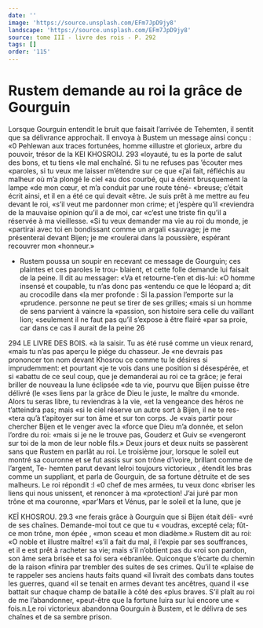```yaml
---
date: ''
image: 'https://source.unsplash.com/EFm7JpD9jy8'
landscape: 'https://source.unsplash.com/EFm7JpD9jy8'
source: tome III - livre des rois - P. 292
tags: []
order: '115'
---
```


# Rustem demande au roi la grâce de Gourguin

Lorsque Gourguin entendit le bruit que faisait l’arrivée de Tehemten, il sentit que sa délivrance approchait. Il envoya à Bustem un message ainsi conçu : «0 Pehlewan aux traces fortunées, homme «illustre et glorieux, arbre du pouvoir, trésor de la
KEI KHOSROIJ. 293 «loyauté, tu es la porte de salut des bons, et tu tiens
«le mal enchaîné. Si tu ne refuses pas ’écouter mes
«paroles, si tu veux me laisser m’étendre sur ce que «j’ai fait, réfléchis au malheur où m’a plongé le ciel
«au dos courbé, qui a éteint brusquement la lampe «de mon cœur, et m’a conduit par une route téné- «breuse; c’était écrit ainsi, et il en a été ce qui devait
«être. Je suis prêt à me mettre au feu devant le roi, «s’il veut me pardonner mon crime; et j’espère qu’il «reviendra de la mauvaise opinion qu’il a de moi, car «c’est une triste fin qu’il a réservée à ma vieillesse.
«Si tu veux demander ma vie au roi du monde, je «partirai avec toi en bondissant comme un argali «sauvage; je me présenterai devant Bijen; je me «roulerai dans la poussière, espérant recouvrer mon «honneur.»

- Rustem poussa un soupir en recevant ce message de Gourguin; ces plaintes et ces paroles le trou- blaient, et cette folle demande lui faisait de la peine. Il dit au messager: «Va et retourne-t’en et dis-lui:
  «O homme insensé et coupable, tu n’as donc pas
  «entendu ce que le léopard a; dit au crocodile dans
  «la mer profonde : Si la.passion l’emporte sur la
  «prudence. personne ne peut se tirer de ses grilles;
  «mais si un homme de sens parvient à vaincre la
  «passion, son histoire sera celle du vaillant lion; «seulement il ne faut pas qu’il s’expose à être flairé
  «par sa proie, car dans ce cas il aurait de la peine 26

294 LE LIVRE DES BOIS.
«à la saisir. Tu as été rusé comme un vieux renard,
«mais tu n’as pas aperçu le piége du chasseur. Je
«ne devrais pas prononcer ton nom devant Khosrou ce comme tu le désires si imprudemment: et pourtant «je te vois dans une position si désespérée, et si «abattu de ce seul coup, que je demanderai au roi ce ta grâce; je ferai briller de nouveau la lune éclipsée
«de ta vie, pourvu que Bijen puisse être délivré (le
«ses liens par la grâce de Dieu le juste, le maître du «monde. Alors tu seras libre, tu reviendras à la vie, «et la vengeance des héros ne t’atteindra pas; mais
«si le ciel réserve un autre sort à Bijen, il ne te res- «tera qu’à t’apitoyer sur ton âme et sur ton corps. Je
«vais partir pour chercher Bijen et le venger avec la «force que Dieu m’a donnée, et selon l’ordre du roi:
«mais si je ne le trouve pas, Gouderz et Guiv se «vengeront sur toi de la mon de leur noble fils.»
Deux jours et deux nuits se passèrent sans que Rustem en parlât au roi. Le troisième jour, lorsque
le soleil eut montré sa couronne et se fut assis sur son trône d’ivoire, brillant comme de l’argent, Te-
hemten parut devant lelroi toujours victorieux , étendit les bras comme un suppliant, et parla de Gourguin, de sa fortune détruite et de ses malheurs. Le roi répondit :l «0 chef de mes armées, tu veux donc «briser les liens qui nous unissent, et renoncer à ma «protection! J’ai juré par mon trône et ma couronne, «par’Mars et Vénus, par le soleil et la lune, que je

KEÎ KHOSROU. 29.3 «ne ferais grâce à Gourguin que si Bijen était déli-
«vré de ses chaînes. Demande-moi tout ce que tu « voudras, excepté cela; fût-ce mon trône, mon épée , «mon sceau et mon diadème.»
Rustem dit au roi: «O noble et illustre maître! «s’il a fait du mal, il l’expie par ses souffrances, et il
e est prêt à racheter sa vie; mais s’il n’obtient pas du
«roi son pardon, son âme sera brisée et sa foi sera «ébranlée. Quiconque s’écarte du chemin de la raison
«finira par trembler des suites de ses crimes. Qu’il te «plaise de te rappeler ses anciens hauts faits quand «il livrait des combats dans toutes les guerres, quand «il se tenait en armes devant tes ancêtres, quand il «se battait sur chaque champ de bataille à côté des «plus braves. S’il plaît au roi de me l’abandonner,
«peut-être que la fortune luira sur lui encore une « fois.n.Le roi victorieux abandonna Gourguin à Bustem, et le délivra de ses chaînes et de sa sembre
prison.
